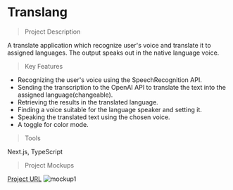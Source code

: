 # Translang

> Project Description

A translate application which recognize user's voice and translate it to assigned languages. The output speaks out in the native language voice. 

> Key Features

- Recognizing the user's voice using the SpeechRecognition API.
- Sending the transcription to the OpenAI API to translate the text into the assigned language(changeable).
- Retrieving the results in the translated language.
- Finding a voice suitable for the language speaker and setting it.
- Speaking the translated text using the chosen voice.
- A toggle for color mode.

> Tools

Next.js, TypeScript

> Project Mockups

[Project URL](https://translang-two.vercel.app/)
![mockup1](./public/translang.png)

